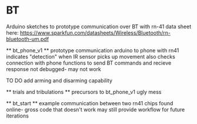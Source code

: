BT
=========

Arduino sketches to prototype communication over BT with rn-41
data sheet here: https://www.sparkfun.com/datasheets/Wireless/Bluetooth/rn-bluetooth-um.pdf


** bt_phone_v1 **
  prototype communication arduino to phone with rn41
  indicates "detection" when IR sensor picks up movement
  also checks connection with phone
  functions to send BT commands and recieve response
  not debugged- may not work

  TO DO
  add arming and disarming capability

** trials and tribulations **
  precursors to bt_phone_v1
  ugly mess

** bt_start **
  example communication between two rn41 chips
  found online- gross code that doesn't work
  may still provide workflow for future iterations

